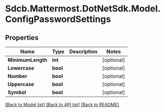 # Sdcb.Mattermost.DotNetSdk.Model.ConfigPasswordSettings
## Properties

Name | Type | Description | Notes
------------ | ------------- | ------------- | -------------
**MinimumLength** | **int** |  | [optional] 
**Lowercase** | **bool** |  | [optional] 
**Number** | **bool** |  | [optional] 
**Uppercase** | **bool** |  | [optional] 
**Symbol** | **bool** |  | [optional] 

[[Back to Model list]](../README.md#documentation-for-models) [[Back to API list]](../README.md#documentation-for-api-endpoints) [[Back to README]](../README.md)

